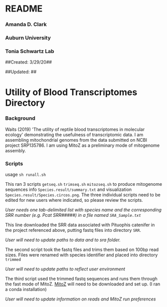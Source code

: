 
# README 
### Amanda D. Clark
### Auburn University
### Tonia Schwartz Lab
##Created: 3/29/20##

##Updated: 	      ##


# Utility of Blood Transcriptomes Directory

### Background
Waits (2019) 'The utility of reptile blood transcriptomes in molecular ecology' demonstrating the usefulness of transcriptomic data. 
I am assembling mitochondrial genomes from the data submitted on NCBI project SRP135786. I am using MitoZ as a preliminary mode of mitogenome assembly. 

### Scripts
usage `sh runall.sh`

This ran 3 scripts `getseq.sh` `trimseq.sh` `mitozseq.sh` to produce mitogenome sequences info 
`Species.result/summary.txt` and visualization `Species.result/Species.circos.png`. 
The three individual scripts need to be edited for new users where indicated, so please review the scripts.

*User needs one tab-delimited list with species name and the corresponding SRR number (e.g. Pcat    SRR#####) in a file named `SRA_Sample.txt`*

This line downloaded the SRR data associated with Pituophis catenifer in the project referenced above, putting fastq files into directory `SRR`. 

*User will need to update paths to data and to sra folder.*

The second script took the fastq files and trims them based on 100bp read sizes. Files were renamed with species identifier and placed into directory `trimmed` 

*User will need to update paths to reflect user environment*
 
The third script used the trimmed fastq sequences and runs them through the fast mode of MitoZ.
[MitoZ](https://github.com/linzhi2013/MitoZ/tree/master/version_2.4-alpha) will need to be downloaded and set up. (I ran a conda installation)

*User will need to update information on reads and MitoZ run preferences*


